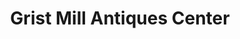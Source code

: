 ---
title: "Grist Mill Antiques Center"
url: /pemberton/grist-mill-antiques-center/
shop: Antiquitäten
---